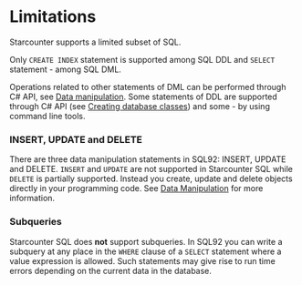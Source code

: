 # Limitations

Starcounter supports a limited subset of SQL.

Only `CREATE INDEX` statement is supported among SQL DDL and `SELECT` statement - among SQL DML.

Operations related to other statements of DML can be performed through C\# API, see [Data manipulation](../database/data-manipulation.md). Some statements of DDL are supported through C\# API \(see [Creating database classes](../database/creating-database-classes.md)\) and some - by using command line tools.

### INSERT, UPDATE and DELETE

There are three data manipulation statements in SQL92: INSERT, UPDATE and DELETE. `INSERT` and `UPDATE` are not supported in Starcounter SQL while `DELETE` is partially supported. Instead you create, update and delete objects directly in your programming code. See [Data Manipulation](../database/data-manipulation.md) for more information.

### Subqueries

Starcounter SQL does **not** support subqueries. In SQL92 you can write a subquery at any place in the `WHERE` clause of a `SELECT` statement where a value expression is allowed. Such statements may give rise to run time errors depending on the current data in the database.

